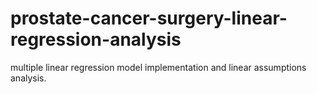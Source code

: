 # prostate-cancer-surgery-linear-regression-analysis

multiple linear regression model implementation and linear assumptions analysis.
